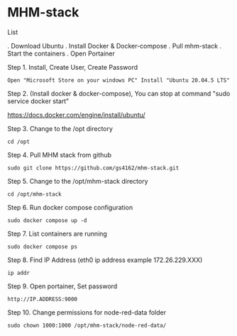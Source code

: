 
# MHM-stack 

List

. Download Ubuntu
. Install Docker & Docker-compose
. Pull mhm-stack
. Start the containers
. Open Portainer

Step 1. Install, Create User, Create Password

```
Open "Microsoft Store on your windows PC" Install "Ubuntu 20.04.5 LTS"
```

Step 2. (Install docker & docker-compose), You can stop at command  "sudo service docker start"
 
https://docs.docker.com/engine/install/ubuntu/

Step 3. Change to the /opt directory 

```
cd /opt
```

Step 4. Pull MHM stack from github 

```
sudo git clone https://github.com/gs4162/mhm-stack.git
```
Step 5. Change to the /opt/mhm-stack directory 
```
cd /opt/mhm-stack
```
Step 6. Run docker compose configuration

```
sudo docker compose up -d
```
Step 7. List containers are running

```
sudo docker compose ps
```
Step 8. Find IP Address (eth0 ip address example 172.26.229.XXX)
```
ip addr
```
Step 9. Open portainer, Set password
```
http://IP.ADDRESS:9000
```
Step 10. Change permissions for node-red-data folder
```
sudo chown 1000:1000 /opt/mhm-stack/node-red-data/
```
